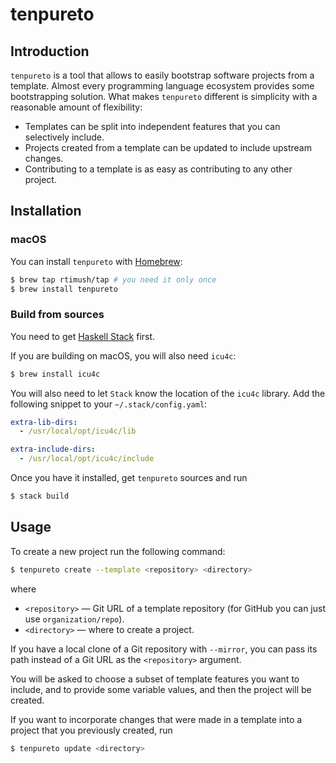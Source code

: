 # tenpureto

## Introduction

`tenpureto` is a tool that allows to easily bootstrap software projects from a
template. Almost every programming language ecosystem provides some
bootstrapping solution. What makes `tenpureto` different is simplicity with a
reasonable amount of flexibility:

* Templates can be split into independent features that you can selectively
  include.
* Projects created from a template can be updated to include upstream changes.
* Contributing to a template is as easy as contributing to any other project.

## Installation

### macOS

You can install `tenpureto` with [Homebrew](https://brew.sh):

```sh 
$ brew tap rtimush/tap # you need it only once 
$ brew install tenpureto
```

### Build from sources

You need to get [Haskell Stack](https://haskellstack.org) first.

If you are building on macOS, you will also need `icu4c`: 

```sh 
$ brew install icu4c 
``` 

You will also need to let `Stack` know the location of the `icu4c`
library. Add the following snippet to your `~/.stack/config.yaml`: 

```yaml
extra-lib-dirs:
  - /usr/local/opt/icu4c/lib

extra-include-dirs:
  - /usr/local/opt/icu4c/include 
```

Once you have it installed, get `tenpureto` sources and run 

```sh 
$ stack build 
```

## Usage

To create a new project run the following command: 

```sh 
$ tenpureto create --template <repository> <directory> 
``` 
where

* `<repository>` — Git URL of a template repository (for GitHub you can just
    use `organization/repo`).
* `<directory>` — where to create a project.

If you have a local clone of a Git repository with `--mirror`, you can pass its
path instead of a Git URL as the `<repository>` argument.

You will be asked to choose a subset of template features you want to include,
and to provide some variable values, and then the project will be created.

If you want to incorporate changes that were made in a template into a project
that you previously created, run 

```sh 
$ tenpureto update <directory> 
```
